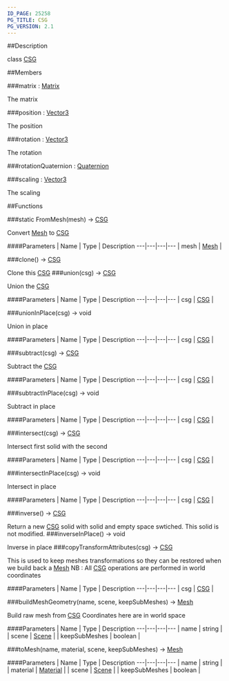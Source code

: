 ```yaml
---
ID_PAGE: 25258
PG_TITLE: CSG
PG_VERSION: 2.1
---
```

##Description

class [CSG](/classes/2.2-alpha/CSG)



##Members

###matrix : [Matrix](/classes/2.2-alpha/Matrix)

The matrix

###position : [Vector3](/classes/2.2-alpha/Vector3)

The position

###rotation : [Vector3](/classes/2.2-alpha/Vector3)

The rotation

###rotationQuaternion : [Quaternion](/classes/2.2-alpha/Quaternion)



###scaling : [Vector3](/classes/2.2-alpha/Vector3)

The scaling

##Functions

###static FromMesh(mesh) &rarr; [CSG](/classes/2.2-alpha/CSG)

Convert [Mesh](/classes/2.2-alpha/Mesh) to [CSG](/classes/2.2-alpha/CSG)

####Parameters
 | Name | Type | Description
---|---|---|---
 | mesh | [Mesh](/classes/2.2-alpha/Mesh) | 

###clone() &rarr; [CSG](/classes/2.2-alpha/CSG)

Clone this [CSG](/classes/2.2-alpha/CSG)
###union(csg) &rarr; [CSG](/classes/2.2-alpha/CSG)

Union the [CSG](/classes/2.2-alpha/CSG)

####Parameters
 | Name | Type | Description
---|---|---|---
 | csg | [CSG](/classes/2.2-alpha/CSG) | 

###unionInPlace(csg) &rarr; void

Union in place

####Parameters
 | Name | Type | Description
---|---|---|---
 | csg | [CSG](/classes/2.2-alpha/CSG) | 

###subtract(csg) &rarr; [CSG](/classes/2.2-alpha/CSG)

Subtract the [CSG](/classes/2.2-alpha/CSG)

####Parameters
 | Name | Type | Description
---|---|---|---
 | csg | [CSG](/classes/2.2-alpha/CSG) | 

###subtractInPlace(csg) &rarr; void

Subtract in place

####Parameters
 | Name | Type | Description
---|---|---|---
 | csg | [CSG](/classes/2.2-alpha/CSG) | 

###intersect(csg) &rarr; [CSG](/classes/2.2-alpha/CSG)

Intersect first solid with the second

####Parameters
 | Name | Type | Description
---|---|---|---
 | csg | [CSG](/classes/2.2-alpha/CSG) | 

###intersectInPlace(csg) &rarr; void

Intersect in place

####Parameters
 | Name | Type | Description
---|---|---|---
 | csg | [CSG](/classes/2.2-alpha/CSG) | 

###inverse() &rarr; [CSG](/classes/2.2-alpha/CSG)

Return a new [CSG](/classes/2.2-alpha/CSG) solid with solid and empty space swtiched. This solid is not modified.
###inverseInPlace() &rarr; void

Inverse in place
###copyTransformAttributes(csg) &rarr; [CSG](/classes/2.2-alpha/CSG)

This is used to keep meshes transformations so they can be restored
when we build back a [Mesh](/classes/2.2-alpha/Mesh)
NB : All [CSG](/classes/2.2-alpha/CSG) operations are performed in world coordinates

####Parameters
 | Name | Type | Description
---|---|---|---
 | csg | [CSG](/classes/2.2-alpha/CSG) | 

###buildMeshGeometry(name, scene, keepSubMeshes) &rarr; [Mesh](/classes/2.2-alpha/Mesh)

Build raw mesh from [CSG](/classes/2.2-alpha/CSG)
Coordinates here are in world space

####Parameters
 | Name | Type | Description
---|---|---|---
 | name | string | 
 | scene | [Scene](/classes/2.2-alpha/Scene) | 
 | keepSubMeshes | boolean | 

###toMesh(name, material, scene, keepSubMeshes) &rarr; [Mesh](/classes/2.2-alpha/Mesh)



####Parameters
 | Name | Type | Description
---|---|---|---
 | name | string | 
 | material | [Material](/classes/2.2-alpha/Material) | 
 | scene | [Scene](/classes/2.2-alpha/Scene) | 
 | keepSubMeshes | boolean | 

